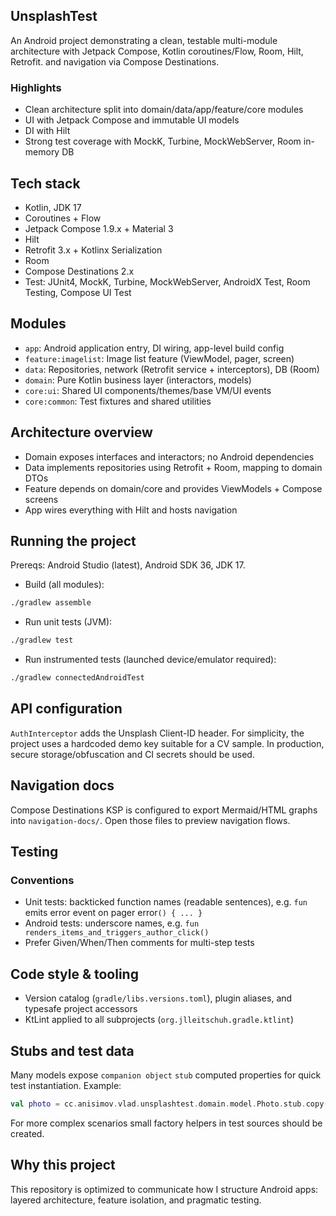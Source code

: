 ## UnsplashTest

An Android project demonstrating a clean, testable multi-module architecture with Jetpack Compose,
Kotlin coroutines/Flow, Room, Hilt, Retrofit. and navigation via Compose Destinations.

### Highlights

- Clean architecture split into domain/data/app/feature/core modules
- UI with Jetpack Compose and immutable UI models
- DI with Hilt
- Strong test coverage with MockK, Turbine, MockWebServer, Room in-memory DB

## Tech stack

- Kotlin, JDK 17
- Coroutines + Flow
- Jetpack Compose 1.9.x + Material 3
- Hilt
- Retrofit 3.x + Kotlinx Serialization
- Room
- Compose Destinations 2.x
- Test: JUnit4, MockK, Turbine, MockWebServer, AndroidX Test, Room Testing, Compose UI Test

## Modules

- `app`: Android application entry, DI wiring, app-level build config
- `feature:imagelist`: Image list feature (ViewModel, pager, screen)
- `data`: Repositories, network (Retrofit service + interceptors), DB (Room)
- `domain`: Pure Kotlin business layer (interactors, models)
- `core:ui`: Shared UI components/themes/base VM/UI events
- `core:common`: Test fixtures and shared utilities

## Architecture overview

- Domain exposes interfaces and interactors; no Android dependencies
- Data implements repositories using Retrofit + Room, mapping to domain DTOs
- Feature depends on domain/core and provides ViewModels + Compose screens
- App wires everything with Hilt and hosts navigation

## Running the project

Prereqs: Android Studio (latest), Android SDK 36, JDK 17.

- Build (all modules):

```bash
./gradlew assemble
```

- Run unit tests (JVM):

```bash
./gradlew test
```

- Run instrumented tests (launched device/emulator required):

```bash
./gradlew connectedAndroidTest
```

## API configuration

`AuthInterceptor` adds the Unsplash Client-ID header. For simplicity, the project uses a hardcoded
demo key suitable for a CV sample. In production, secure storage/obfuscation and CI secrets should
be used.

## Navigation docs

Compose Destinations KSP is configured to export Mermaid/HTML graphs into `navigation-docs/`. Open
those files to preview navigation flows.

## Testing

### Conventions

- Unit tests: backticked function names (readable sentences), e.g. `fun `emits error event on pager
  error`() { ... }`
- Android tests: underscore names, e.g. `fun renders_items_and_triggers_author_click()`
- Prefer Given/When/Then comments for multi-step tests

## Code style & tooling

- Version catalog (`gradle/libs.versions.toml`), plugin aliases, and typesafe project accessors
- KtLint applied to all subprojects (`org.jlleitschuh.gradle.ktlint`)

## Stubs and test data

Many models expose `companion object` `stub` computed properties for quick test instantiation.
Example:

```kotlin
val photo = cc.anisimov.vlad.unsplashtest.domain.model.Photo.stub.copy(id = "43")
```

For more complex scenarios small factory helpers in test sources should be created.

## Why this project

This repository is optimized to communicate how I structure Android apps: layered architecture,
feature isolation, and pragmatic testing.


